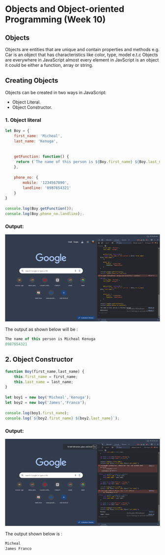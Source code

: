 # Objects and Object-oriented Programming (Week 10)

## Objects
Objects are entities that are unique and contain properties and methods e.g. Car is an object that has characteristics like color, type, model e.t.c Objects are everywhere in JavaScript almost every element in JavScript is an object it could be either a function, array or string.

## Creating Objects
Objects can be created in two ways in JavaScript:
- Object Literal.
- Object Constructor.

### 1. Object literal
```javascript
let Boy = {
    first_name: 'Micheal',
    last_name: 'Kenuga',


    getFunction: function() {
     return (`The name of this person is ${Boy.first_name} ${Boy.last_name}`)   
    },

    phone_no: {
        mobile: '1234567890',
        landline: '0987654321'
    }
}

console.log(Boy.getFunction());
console.log(Boy.phone_no.landline);.
```
### Output:
![Output](../assets/Screenshot%20(106).png)

The output as shown below will be :

```javascript
The name of this person is Micheal Kenuga
0987654321
```

## 2. Object Constructor
```javascript
function Boy(first_name,last_name) {
    this.first_name = first_name;
    this.last_name = last_name;
}

let boy1 = new boy('Micheal','Kenuga');
let boy2 = new boy('James','Franco');

console.log(boy1.first_name);
console.log(`${boy2.first_name} ${boy2.last_name}`);
```

### Output:
![Output](../assets/Screenshot%20(107).png)

The output shown below is :
```javascript
Micheal
James Franco
```
